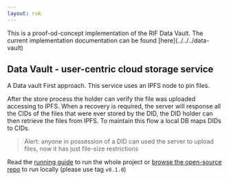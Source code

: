```yaml
---
layout: rsk
---
```


<div class="alert alert-danger">
  This is a proof-od-concept implementation of the RIF Data Vault. The current implementation documentation can be found [here](../../../data-vault)
</div>

## Data Vault - user-centric cloud storage service

A Data vault First approach. This service uses an IPFS node to pin files.

After the store process the holder can verify the file was uploaded accessing to IPFS. When a recovery is required, the server will response all the CIDs of the files that were ever stored by the DID, the DID holder can then retrieve the files from IPFS. To maintain this flow a local DB maps DIDs to CIDs.

> Alert: anyone in possession of a DID can used the server to upload files, now it has just file-size restrictions

Read the [running guide](../../run) to run the whole project or [browse the open-source repo](https://github.com/rsksmart/rif-identity-services/tree/v0.1.0/services/data-vault) to run locally (please use tag `v0.1.0`)
